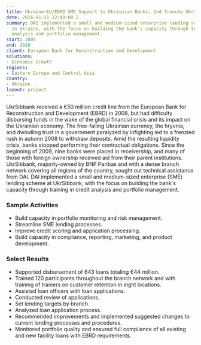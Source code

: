 ```yaml
---
title: Ukraine—EU/EBRD SME Support to Ukrainian Banks, 2nd Tranche UkrSibbank
date: 2016-01-21 22:40:00 Z
summary: DAI implemented a small and medium-sized enterprise lending scheme at UkrSibbank
  in Ukraine, with the focus on building the bank's capacity through training in credit
  analysis and portfolio management.
start: 2009
end: 2010
client: European Bank for Reconstruction and Development
solutions:
- Economic Growth
regions:
- Eastern Europe and Central Asia
country:
- Ukraine
layout: project
---
```


UkrSibbank received a €50 million credit line from the European Bank for Reconstruction and Development (EBRD) in 2008, but had difficulty disbursing funds in the wake of the global financial crisis and its impact on the Ukrainian economy. The free-falling Ukrainian currency, the hryvnia, and dwindling trust in a government paralyzed by infighting led to a frenzied rush in autumn 2008 to withdraw deposits. Amid the resulting liquidity crisis, banks stopped performing their contractual obligations. Since the beginning of 2009, nine banks were placed in receivership, and many of those with foreign ownership received aid from their parent institutions. UkrSibbank, majority-owned by BNP Paribas and with a dense branch network covering all regions of the country, sought out technical assistance from DAI. DAI implemented a small and medium-sized enterprise (SME) lending scheme at UkrSibbank, with the focus on building the bank's capacity through training in credit analysis and portfolio management.

### Sample Activities

* Build capacity in portfolio monitoring and risk management.
* Streamline SME lending processes.
* Improve credit scoring and application processing.
* Build capacity in compliance, reporting, marketing, and product development.

### Select Results

* Supported disbursement of 643 loans totaling €44 million.
* Trained 120 participants throughout the branch network and with training of trainers on customer retention in eight locations.
* Assisted loan officers with loan applications.  
* Conducted review of applications.
* Set lending targets by branch.  
* Analyzed loan application process.  
* Recommended improvements and implemented suggested changes to current lending processes and procedures.  
* Monitored portfolio quality and ensured full compliance of all existing and new facility loans with EBRD requirements.